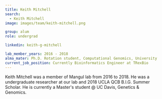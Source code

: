```yaml
---
title: Keith Mitchell
search:
  - Keith Mitchell
image: images/team/keith-mitchell.png

group: alum
role: undergrad

linkedin: keith-g-mitchell

lab_member_years: 2016 - 2018
alma_mater: Ph.D. Rotation student, Computational Genomics, University of California, Davis
current_job_position: Currently Bioinformatics Engineer at TRexBio
---
```


Keith Mitchell was a member of Mangul lab from 2016 to 2018. He was a undergraduate researcher at our lab and 2018 UCLA QCB B.I.G. Summer Scholar. He is currently a Master's student @ UC Davis, Genetics & Genomics.
